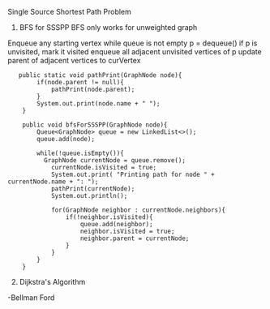 Single Source Shortest Path Problem

1. BFS for SSSPP
BFS only works for unweighted graph

Enqueue any starting vertex 
while queue is not empty p = dequeue()
if p is unvisited, mark it visited
enqueue all adjacent unvisited vertices of p 
update parent of adjacent vertices to curVertex

````
   public static void pathPrint(GraphNode node){
        if(node.parent != null){
            pathPrint(node.parent);
        }
        System.out.print(node.name + " ");
    }

    public void bfsForSSSPP(GraphNode node){
        Queue<GraphNode> queue = new LinkedList<>();
        queue.add(node);

        while(!queue.isEmpty()){
          GraphNode currentNode = queue.remove();
            currentNode.isVisited = true;
            System.out.print( "Printing path for node " + currentNode.name + ": ");
            pathPrint(currentNode);
            System.out.println();

            for(GraphNode neighbor : currentNode.neighbors){
                if(!neighbor.isVisited){
                    queue.add(neighbor);
                    neighbor.isVisited = true;
                    neighbor.parent = currentNode;
                }
            }
        }
    }

````

2. Dijkstra's Algorithm


-Bellman Ford